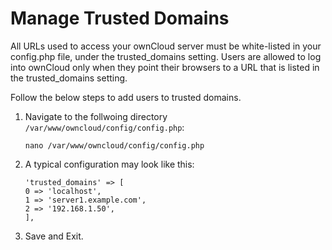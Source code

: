 # Manage Trusted Domains

All URLs used to access your ownCloud server must be white-listed in your config.php file, under the trusted_domains setting. Users are allowed to log into ownCloud only when they point their browsers to a URL that is listed in the trusted_domains setting.

Follow the below steps to add users to trusted domains.
1. Navigate to the follwoing directory `/var/www/owncloud/config/config.php`:
    ```
    nano /var/www/owncloud/config/config.php
    ```
2. A typical configuration may look like this:
    ```
    'trusted_domains' => [
    0 => 'localhost',
    1 => 'server1.example.com',
    2 => '192.168.1.50',
    ],
    ```
3. Save and Exit.